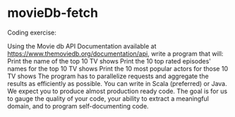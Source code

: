# movieDb-fetch

Coding exercise:

Using the Movie db API Documentation available at https://www.themoviedb.org/documentation/api, write a program that will:
Print the name of the top 10 TV shows
Print the 10 top rated episodes' names for the top 10 TV shows
Print the 10 most popular actors for those 10 TV shows
The program has to parallelize requests and aggregate the results as efficiently as possible.
You can write in Scala (preferred) or Java.
We expect you to produce almost production ready code. The goal is for us to gauge the quality of your code, your ability to extract a meaningful domain, and to program self-documenting code.
